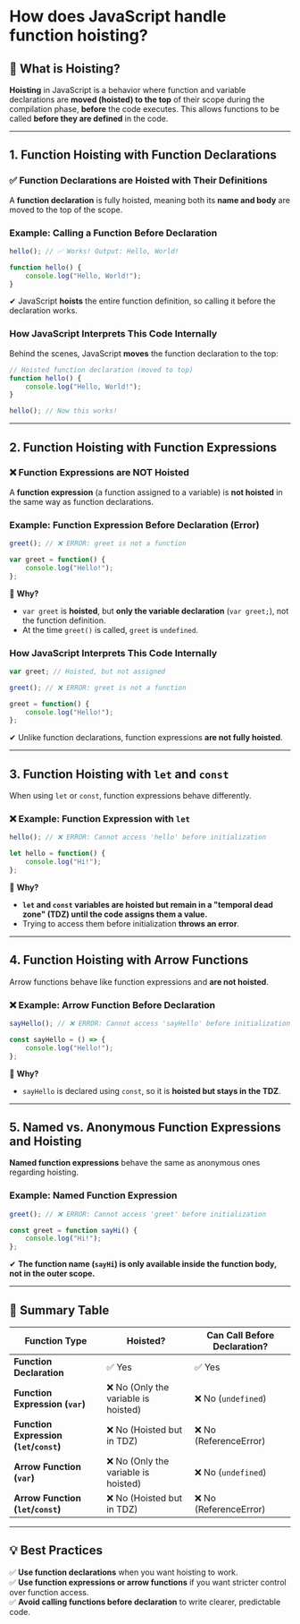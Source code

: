 # How does JavaScript handle function hoisting?

## **🔹 What is Hoisting?**
**Hoisting** in JavaScript is a behavior where function and variable declarations are **moved (hoisted) to the top** of their scope during the compilation phase, **before** the code executes. This allows functions to be called **before they are defined** in the code.

---

## **1. Function Hoisting with Function Declarations**
### ✅ **Function Declarations are Hoisted with Their Definitions**
A **function declaration** is fully hoisted, meaning both its **name and body** are moved to the top of the scope.

### **Example: Calling a Function Before Declaration**
```javascript
hello(); // ✅ Works! Output: Hello, World!

function hello() {
    console.log("Hello, World!");
}
```
✔ JavaScript **hoists** the entire function definition, so calling it before the declaration works.

### **How JavaScript Interprets This Code Internally**
Behind the scenes, JavaScript **moves** the function declaration to the top:
```javascript
// Hoisted function declaration (moved to top)
function hello() {
    console.log("Hello, World!");
}

hello(); // Now this works!
```

---

## **2. Function Hoisting with Function Expressions**
### ❌ **Function Expressions are NOT Hoisted**
A **function expression** (a function assigned to a variable) is **not hoisted** in the same way as function declarations.

### **Example: Function Expression Before Declaration (Error)**
```javascript
greet(); // ❌ ERROR: greet is not a function

var greet = function() {
    console.log("Hello!");
};
```
🚨 **Why?**  
- `var greet` is **hoisted**, but **only the variable declaration** (`var greet;`), not the function definition.
- At the time `greet()` is called, `greet` is `undefined`.

### **How JavaScript Interprets This Code Internally**
```javascript
var greet; // Hoisted, but not assigned

greet(); // ❌ ERROR: greet is not a function

greet = function() {
    console.log("Hello!");
};
```
✔ Unlike function declarations, function expressions **are not fully hoisted**.

---

## **3. Function Hoisting with `let` and `const`**
When using `let` or `const`, function expressions behave differently.

### ❌ **Example: Function Expression with `let`**
```javascript
hello(); // ❌ ERROR: Cannot access 'hello' before initialization

let hello = function() {
    console.log("Hi!");
};
```
🚨 **Why?**  
- **`let` and `const` variables are hoisted but remain in a "temporal dead zone" (TDZ) until the code assigns them a value.**
- Trying to access them before initialization **throws an error**.

---

## **4. Function Hoisting with Arrow Functions**
Arrow functions behave like function expressions and **are not hoisted**.

### ❌ **Example: Arrow Function Before Declaration**
```javascript
sayHello(); // ❌ ERROR: Cannot access 'sayHello' before initialization

const sayHello = () => {
    console.log("Hello!");
};
```
🚨 **Why?**  
- `sayHello` is declared using `const`, so it is **hoisted but stays in the TDZ**.

---

## **5. Named vs. Anonymous Function Expressions and Hoisting**
**Named function expressions** behave the same as anonymous ones regarding hoisting.

### **Example: Named Function Expression**
```javascript
greet(); // ❌ ERROR: Cannot access 'greet' before initialization

const greet = function sayHi() {
    console.log("Hi!");
};
```
✔ **The function name (`sayHi`) is only available inside the function body, not in the outer scope.**

---

## **🔹 Summary Table**
| Function Type | Hoisted? | Can Call Before Declaration? |
|--------------|---------|----------------------------|
| **Function Declaration** | ✅ Yes | ✅ Yes |
| **Function Expression (`var`)** | ❌ No (Only the variable is hoisted) | ❌ No (`undefined`) |
| **Function Expression (`let`/`const`)** | ❌ No (Hoisted but in TDZ) | ❌ No (ReferenceError) |
| **Arrow Function (`var`)** | ❌ No (Only the variable is hoisted) | ❌ No (`undefined`) |
| **Arrow Function (`let`/`const`)** | ❌ No (Hoisted but in TDZ) | ❌ No (ReferenceError) |

---

## **💡 Best Practices**
✅ **Use function declarations** when you want hoisting to work.  
✅ **Use function expressions or arrow functions** if you want stricter control over function access.  
✅ **Avoid calling functions before declaration** to write clearer, predictable code.  
